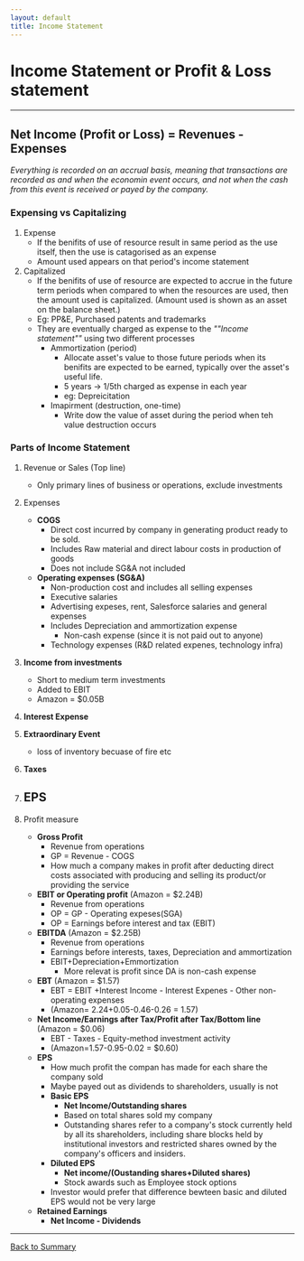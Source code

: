 ```yaml
---
layout: default
title: Income Statement
---
```


# Income Statement or Profit & Loss statement
---

## **Net Income (Profit or Loss) = Revenues - Expenses**

<em>Everything is recorded on an accrual basis, meaning that transactions are recorded as and when the economin event occurs, and not when the cash from this event is received or payed by the company.</em>

### Expensing vs Capitalizing
1. Expense
    - If the benifits of use of resource result in same period as the use itself, then the use is catagorised as an expense
    - Amount used appears on that period's income statement
2. Capitalized
    - If the benifits of use of resource are expected to accrue in the future term periods when compared to when the resources are used, then the amount used is capitalized. (Amount used is shown as an asset on the balance sheet.)
    - Eg: PP&E, Purchased patents and trademarks
    - They are eventually charged as expense to the <em>""Income statement""</em> using two different processes
        + Ammortization (period)
            * Allocate asset's value to those future periods when its benifits are expected to be earned, typically over the asset's useful life. 
            * 5 years -> 1/5th charged as expense in each year
            * eg: Depreicitation
        + Imapirment (destruction, one-time)
            * Write dow the value of asset during the period when teh value destruction occurs


### Parts of Income Statement
1.  Revenue or Sales (Top line)
    - Only primary lines of business or operations, exclude investments
2. Expenses
    - **COGS**
        + Direct cost incurred by company in generating product ready to be sold.
        + Includes Raw material and direct labour costs in production of goods 
        + Does not include SG&A not included
    - **Operating expenses (SG&A)**
        + Non-production cost and includes all selling expenses
        + Executive salaries
        + Advertising expeses, rent, Salesforce salaries and general expenses
        + Includes Depreciation and ammortization expense
            * Non-cash expense (since it is not paid out to anyone)
        + Technology expenses (R&D related expenes, technology infra)
3. **Income from investments**
    -  Short to medium term investments
    -  Added to EBIT
    -  Amazon = $0.05B
4.  **Interest Expense**
6.  **Extraordinary Event**
    - loss of inventory becuase of fire etc
7.  **Taxes**
8.  **EPS**
    - 



3. Profit measure 
    - **Gross Profit** 
        + Revenue from operations
        + GP = Revenue - COGS 
        + How much a company makes in profit after deducting direct costs associated with producing and selling its product/or providing the service 
    - **EBIT or Operating profit** (Amazon = $2.24B)
        + Revenue from operations
        + OP = GP - Operating expeses(SGA)
        + OP = Earnings before interest and tax (EBIT)
    - **EBITDA** (Amazon = $2.25B)
        + Revenue from operations
        + Earnings before interests, taxes, Depreciation and ammortization 
        + EBIT+Depreciation+Emmortization
            * More relevat is profit since DA is non-cash expense
    - **EBT** (Amazon = $1.57)
        + EBT = EBIT +Interest Income - Interest Expenes - Other non-operating expenses
        + (Amazon= 2.24+0.05-0.46-0.26 = 1.57)
    - **Net Income/Earnings after Tax/Profit after Tax/Bottom line** (Amazon = $0.06)
        +  EBT - Taxes - Equity-method investment activity
        +  (Amazon=1.57-0.95-0.02 = $0.60)
    -  **EPS**
        +  How much profit the compan has made for each share the company sold
        +  Maybe payed out as dividends to shareholders, usually is not
        +  **Basic EPS**
            * **Net Income/Outstanding shares** 
            * Based on total shares sold my company
            *  Outstanding shares refer to a company's stock currently held by all its shareholders, including share blocks held by institutional investors and restricted shares owned by the company's officers and insiders.
        +  **Diluted EPS**
            * **Net income/(Oustanding shares+Diluted shares)**
            * Stock awards such as Employee stock options
        + Investor would prefer that difference bewteen basic and diluted EPS would not be very large
    - **Retained Earnings**
        + **Net Income - Dividends**


---

<a href="/index.md" name="#user-content-ratios">Back to Summary</a>
